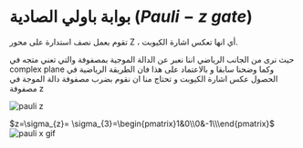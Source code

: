 #  بوابة باولي الصادية  $(Pauli-z$ $gate$)

تقوم بعمل نصف استدارة على محور Z ، أي انها تعكس اشارة الكيوبت.
 


 حيث نرى من الجانب الرياضي اننا نعبر عن الدالة الموجية بمصفوفة والتي تعني متجه في complex plane وكما وضحنا سابقا و بالاعتماد على هذا فان الطريقة الرياضية في الحصول عكس اشارة الكيوبت و تحتاج منا ان نقوم بضرب مصفوفة دالة الموجة في مصفوفة z 

  ![pauli z](~/images/Bloch_sphere_pauli_z1.png)

$z=\sigma_{z}= \sigma_{3}=\begin{pmatrix}1&0\\0&-1\\\end{pmatrix}$
 ![pauli x gif](~/images/pauliZG.gif)
 
